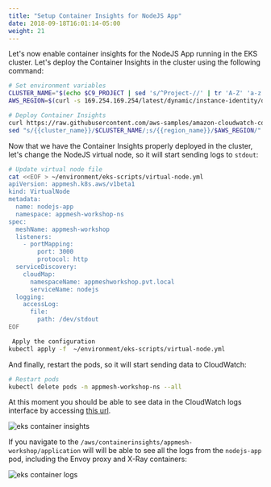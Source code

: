 ```yaml
---
title: "Setup Container Insights for NodeJS App"
date: 2018-09-18T16:01:14-05:00
weight: 21
---
```


Let's now enable container insights for the NodeJS App running in the EKS cluster. Let's deploy the Container Insights in the cluster using the following command:

```bash
# Set environment variables
CLUSTER_NAME="$(echo $C9_PROJECT | sed 's/^Project-//' | tr 'A-Z' 'a-z')"
AWS_REGION=$(curl -s 169.254.169.254/latest/dynamic/instance-identity/document | grep region | cut -d\" -f4)

# Deploy Container Insights
curl https://raw.githubusercontent.com/aws-samples/amazon-cloudwatch-container-insights/master/k8s-yaml-templates/quickstart/cwagent-fluentd-quickstart.yaml | \
sed "s/{{cluster_name}}/$CLUSTER_NAME/;s/{{region_name}}/$AWS_REGION/" | kubectl apply -f -
```

Now that we have the Container Insights properly deployed in the cluster, let's change the NodeJS virtual node, so it will start sending logs to `stdout`:

```bash
# Update virtual node file
cat <<EOF > ~/environment/eks-scripts/virtual-node.yml
apiVersion: appmesh.k8s.aws/v1beta1
kind: VirtualNode
metadata:
  name: nodejs-app
  namespace: appmesh-workshop-ns
spec:
  meshName: appmesh-workshop
  listeners:
    - portMapping:
        port: 3000
        protocol: http
  serviceDiscovery:
    cloudMap:
      namespaceName: appmeshworkshop.pvt.local
      serviceName: nodejs
  logging:
    accessLog:
      file:
        path: /dev/stdout
EOF

 Apply the configuration
kubectl apply -f  ~/environment/eks-scripts/virtual-node.yml
```

And finally, restart the pods, so it will start sending data to CloudWatch:

```bash
# Restart pods
kubectl delete pods -n appmesh-workshop-ns --all
```

At this moment you should be able to see data in the CloudWatch logs interface by accessing [this url](http://console.aws.amazon.com/cloudwatch/home#logs:prefix=/aws/containerinsights/appmesh-workshop/). 

![eks container insights](/images/monitoring/eks_insights.png)

If you navigate to the `/aws/containerinsights/appmesh-workshop/application` will will be able to see all the logs from the `nodejs-app` pod, including the Envoy proxy and X-Ray containers:

![eks container logs](/images/monitoring/eks_insights_containers.png)
